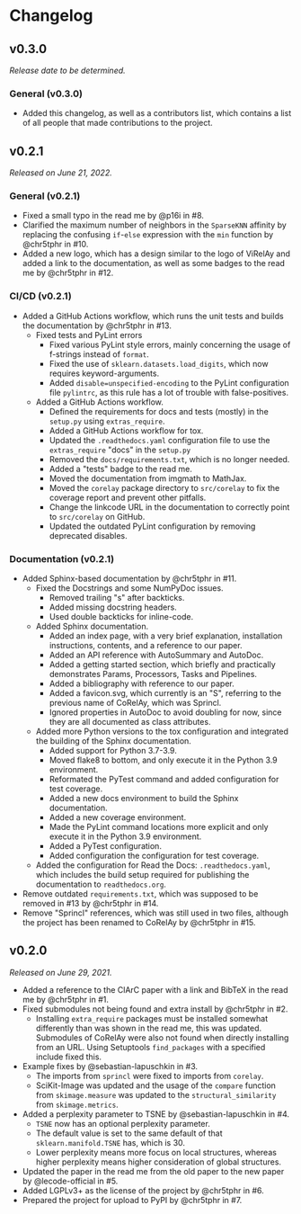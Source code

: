 # Changelog

## v0.3.0

*Release date to be determined.*

### General (v0.3.0)

- Added this changelog, as well as a contributors list, which contains a list of all people that made contributions to the project.

## v0.2.1

*Released on June 21, 2022.*

### General (v0.2.1)

- Fixed a small typo in the read me by @p16i in #8.
- Clarified the maximum number of neighbors in the `SparseKNN` affinity by replacing the confusing `if`-`else` expression with the `min` function by @chr5tphr in #10.
- Added a new logo, which has a design similar to the logo of ViRelAy and added a link to the documentation, as well as some badges to the read me by @chr5tphr in #12.

### CI/CD (v0.2.1)

- Added a GitHub Actions workflow, which runs the unit tests and builds the documentation by @chr5tphr in #13.
  - Fixed tests and PyLint errors
    - Fixed various PyLint style errors, mainly concerning the usage of f-strings instead of `format`.
    - Fixed the use of `sklearn.datasets.load_digits`, which now requires keyword-arguments.
    - Added `disable=unspecified-encoding` to the PyLint configuration file `pylintrc`, as this rule has a lot of trouble with false-positives.
  - Added a GitHub Actions workflow.
    - Defined the requirements for docs and tests (mostly) in the `setup.py` using `extras_require`.
    - Added a GitHub Actions workflow for tox.
    - Updated the `.readthedocs.yaml` configuration file to use the `extras_require` "docs" in the `setup.py`
    - Removed the `docs/requirements.txt`, which is no longer needed.
    - Added a "tests" badge to the read me.
    - Moved the documentation from imgmath to MathJax.
    - Moved the `corelay` package directory to `src/corelay` to fix the coverage report and prevent other pitfalls.
    - Change the linkcode URL in the documentation to correctly point to `src/corelay` on GitHub.
    - Updated the outdated PyLint configuration by removing deprecated disables.

### Documentation (v0.2.1)

- Added Sphinx-based documentation by @chr5tphr in #11.
  - Fixed the Docstrings and some NumPyDoc issues.
    - Removed trailing "s" after backticks.
    - Added missing docstring headers.
    - Used double backticks for inline-code.
  - Added Sphinx documentation.
    - Added an index page, with a very brief explanation, installation instructions, contents, and a reference to our paper.
    - Added an API reference with AutoSummary and AutoDoc.
    - Added a getting started section, which briefly and practically demonstrates Params, Processors, Tasks and Pipelines.
    - Added a bibliography with reference to our paper.
    - Added a favicon.svg, which currently is an "S", referring to the previous name of CoRelAy, which was Sprincl.
    - Ignored properties in AutoDoc to avoid doubling for now, since they are all documented as class attributes.
  - Added more Python versions to the tox configuration and integrated the building of the Sphinx documentation.
    - Added support for Python 3.7-3.9.
    - Moved flake8 to bottom, and only execute it in the Python 3.9 environment.
    - Reformated the PyTest command and added configuration for test coverage.
    - Added a new docs environment to build the Sphinx documentation.
    - Added a new coverage environment.
    - Made the PyLint command locations more explicit and only execute it in the Python 3.9 environment.
    - Added a PyTest configuration.
    - Added configuration the configuration for test coverage.
  - Added the configuration for Read the Docs: `.readthedocs.yaml`, which includes the build setup required for publishing the documentation to `readthedocs.org`.
- Remove outdated `requirements.txt`, which was supposed to be removed in #13 by @chr5tphr in #14.
- Remove "Sprincl" references, which was still used in two files, although the project has been renamed to CoRelAy by @chr5tphr in #15.

## v0.2.0

*Released on June 29, 2021.*

- Added a reference to the ClArC paper with a link and BibTeX in the read me by @chr5tphr in #1.
- Fixed submodules not being found and extra install by @chr5tphr in #2.
  - Installing `extra_require` packages must be installed somewhat differently than was shown in the read me, this was updated. Submodules of CoRelAy were also not found when directly installing from an URL. Using Setuptools `find_packages` with a specified include fixed this.
- Example fixes by @sebastian-lapuschkin in #3.
  - The imports from `sprincl` were fixed to imports from `corelay`.
  - SciKit-Image was updated and the usage of the `compare` function from `skimage.measure` was updated to the `structural_similarity` from `skimage.metrics`.
- Added a perplexity parameter to TSNE by @sebastian-lapuschkin in #4.
  - `TSNE` now has an optional perplexity parameter.
  - The default value is set to the same default of that `sklearn.manifold.TSNE` has, which is 30.
  - Lower perplexity means more focus on local structures, whereas higher perplexity means higher consideration of global structures.
- Updated the paper in the read me from the old paper to the new paper by @lecode-official in #5.
- Added LGPLv3+ as the license of the project by @chr5tphr in #6.
- Prepared the project for upload to PyPI by @chr5tphr in #7.
